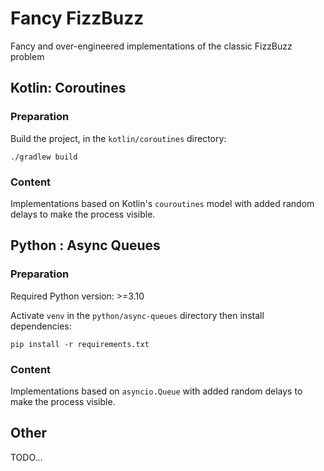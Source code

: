 # Fancy FizzBuzz

Fancy and over-engineered implementations of the classic FizzBuzz problem

## Kotlin: Coroutines

### Preparation

Build the project, in the `kotlin/coroutines` directory:

```shell
./gradlew build
```

### Content

Implementations based on Kotlin's `couroutines` model with added random delays to make the process visible.

## Python : Async Queues

### Preparation

Required Python version: >=3.10

Activate `venv` in the `python/async-queues` directory then install dependencies:

```shell
pip install -r requirements.txt
```

### Content

Implementations based on `asyncio.Queue` with added random delays to make the process visible.

## Other

TODO...
